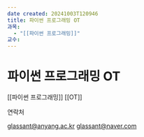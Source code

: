 ```yaml
---
date created: 20241003T120946
title: 파이썬 프로그래밍 OT
과목:
  - "[[파이썬 프로그래밍]]"
교수: 
---
```


# 파이썬 프로그래밍 OT

[[파이썬 프로그래밍]] [[OT]]

연락처

glassant@anyang.ac.kr
glassant@naver.com
